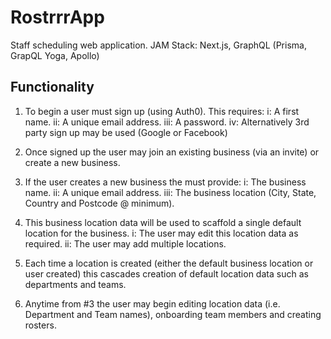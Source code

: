 # RostrrrApp

Staff scheduling web application. JAM Stack: Next.js, GraphQL (Prisma, GrapQL Yoga, Apollo)

## Functionality

1. To begin a user must sign up (using Auth0). This requires:
   i: A first name.
   ii: A unique email address.
   iii: A password.
   iv: Alternatively 3rd party sign up may be used (Google or Facebook)

2. Once signed up the user may join an existing business (via an invite) or create a new business.

3. If the user creates a new business the must provide:
   i: The business name.
   ii: A unique email address.
   iii: The business location (City, State, Country and Postcode @ minimum).

4. This business location data will be used to scaffold a single default location for the business.
   i: The user may edit this location data as required.
   ii: The user may add multiple locations.

5. Each time a location is created (either the default business location or user created) this cascades creation of default location data such as departments and teams.

6. Anytime from #3 the user may begin editing location data (i.e. Department and Team names), onboarding team members and creating rosters.
